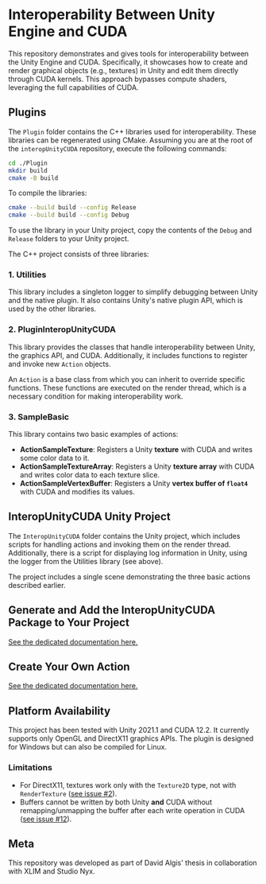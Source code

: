 # Interoperability Between Unity Engine and CUDA

This repository demonstrates and gives tools for interoperability between the Unity Engine and CUDA. Specifically, it showcases how to create and render graphical objects (e.g., textures) in Unity and edit them directly through CUDA kernels. This approach bypasses compute shaders, leveraging the full capabilities of CUDA.

## Plugins

The `Plugin` folder contains the C++ libraries used for interoperability. These libraries can be regenerated using CMake. Assuming you are at the root of the `interopUnityCUDA` repository, execute the following commands:

```bash
cd ./Plugin
mkdir build
cmake -B build
```

To compile the libraries:

```bash
cmake --build build --config Release
cmake --build build --config Debug
```

To use the library in your Unity project, copy the contents of the `Debug` and `Release` folders to your Unity project.

The C++ project consists of three libraries:

### 1. Utilities

This library includes a singleton logger to simplify debugging between Unity and the native plugin. It also contains Unity's native plugin API, which is used by the other libraries.

### 2. PluginInteropUnityCUDA

This library provides the classes that handle interoperability between Unity, the graphics API, and CUDA. Additionally, it includes functions to register and invoke new `Action` objects.

An `Action` is a base class from which you can inherit to override specific functions. These functions are executed on the render thread, which is a necessary condition for making interoperability work.

### 3. SampleBasic

This library contains two basic examples of actions:
- **ActionSampleTexture**: Registers a Unity **texture** with CUDA and writes some color data to it.
- **ActionSampleTextureArray**: Registers a Unity **texture array** with CUDA and writes color data to each texture slice.
- **ActionSampleVertexBuffer**: Registers a Unity **vertex buffer of `float4`** with CUDA and modifies its values.

## InteropUnityCUDA Unity Project

The `InteropUnityCUDA` folder contains the Unity project, which includes scripts for handling actions and invoking them on the render thread. Additionally, there is a script for displaying log information in Unity, using the logger from the Utilities library (see above).

The project includes a single scene demonstrating the three basic actions described earlier.

## Generate and Add the InteropUnityCUDA Package to Your Project

[See the dedicated documentation here.](Plugin/Documentation/GenerateUnityPackage.md)

## Create Your Own Action

[See the dedicated documentation here.](Plugin/Documentation/CreateAction.md)

## Platform Availability

This project has been tested with Unity 2021.1 and CUDA 12.2. It currently supports only OpenGL and DirectX11 graphics APIs. The plugin is designed for Windows but can also be compiled for Linux.

### Limitations

- For DirectX11, textures work only with the `Texture2D` type, not with `RenderTexture` ([see issue #2](https://github.com/davidAlgis/InteropUnityCUDA/issues/2)).
- Buffers cannot be written by both Unity **and** CUDA without remapping/unmapping the buffer after each write operation in CUDA ([see issue #12](https://github.com/davidAlgis/InteropUnityCUDA/issues/12)).

## Meta

This repository was developed as part of David Algis' thesis in collaboration with XLIM and Studio Nyx.
